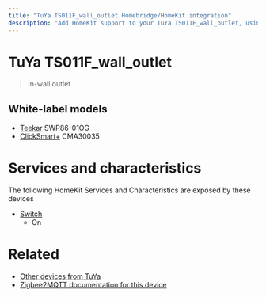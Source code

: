 ```yaml
---
title: "TuYa TS011F_wall_outlet Homebridge/HomeKit integration"
description: "Add HomeKit support to your TuYa TS011F_wall_outlet, using Homebridge, Zigbee2MQTT and homebridge-z2m."
---
```

<!---
This file has been GENERATED using src/docgen/docgen.ts
DO NOT EDIT THIS FILE MANUALLY!
-->
# TuYa TS011F_wall_outlet
> In-wall outlet


## White-label models
* [Teekar](../index.md#teekar) SWP86-01OG
* [ClickSmart+](../index.md#clicksmart+) CMA30035

# Services and characteristics
The following HomeKit Services and Characteristics are exposed by
these devices

* [Switch](../../switch.md)
  * On


# Related
* [Other devices from TuYa](../index.md#tuya)
* [Zigbee2MQTT documentation for this device](https://www.zigbee2mqtt.io/devices/TS011F_wall_outlet.html)